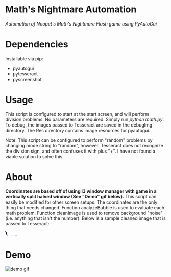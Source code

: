 # Math's Nightmare Automation
###### Automation of Neopet's Math's Nightmare Flash game using PyAutoGui

# Dependencies
Installable via pip:
* pyautogui 
* pytesseract
* pyscreenshot

# Usage
This script is configured to start at the start screen, and will perform division problems. No parameters are required. Simply run *python math.py*. To debug, the images passed to Tesseract are saved in the debugImg directory. The Res directory contains image resources for pyautogui.

Note: This script can be configured to perform "random" problems by changing mode string to "random", however, Tesseract does not recognize the division sign, and often confuses it with plus "+". I have not found a viable solution to solve this.

# About
 **Coordinates are based off of using i3 window manager with game in a vertically split halved window (See "Demo" gif below).** This script can easily be modified for other screen setups. The coordinates are the only thing that needs changed. Function analyzeBubble is used to evaluate each math problem. Function cleanImage is used to remove background "noise" (i.e. anything that isn't the number). Below is a sample cleaned image that is passed to Tesseract:
 
 
![demo gif](debugImg/num1boxNum1.png)
 
 




# Demo
![demo gif](demo.gif)
